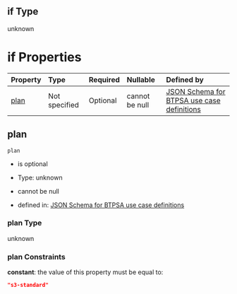 ## if Type

unknown

# if Properties

| Property      | Type          | Required | Nullable       | Defined by                                                                                                                                                                                                                                  |
| :------------ | :------------ | :------- | :------------- | :------------------------------------------------------------------------------------------------------------------------------------------------------------------------------------------------------------------------------------------ |
| [plan](#plan) | Not specified | Optional | cannot be null | [JSON Schema for BTPSA use case definitions](btpsa-usecase-properties-services-items-allof-1-then-allof-74-then-allof-2-if-properties-plan.md "undefined#/properties/services/items/allOf/1/then/allOf/74/then/allOf/2/if/properties/plan") |

## plan



`plan`

*   is optional

*   Type: unknown

*   cannot be null

*   defined in: [JSON Schema for BTPSA use case definitions](btpsa-usecase-properties-services-items-allof-1-then-allof-74-then-allof-2-if-properties-plan.md "undefined#/properties/services/items/allOf/1/then/allOf/74/then/allOf/2/if/properties/plan")

### plan Type

unknown

### plan Constraints

**constant**: the value of this property must be equal to:

```json
"s3-standard"
```
